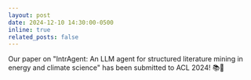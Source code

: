 ```yaml
---
layout: post
date: 2024-12-10 14:30:00-0500
inline: true
related_posts: false
---
```


Our paper on "IntrAgent: An LLM agent for structured literature mining in energy and climate science" has been submitted to ACL 2024! 📚🤖